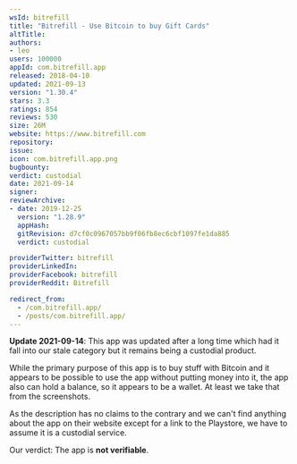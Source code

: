```yaml
---
wsId: bitrefill
title: "Bitrefill - Use Bitcoin to buy Gift Cards"
altTitle: 
authors:
- leo
users: 100000
appId: com.bitrefill.app
released: 2018-04-10
updated: 2021-09-13
version: "1.30.4"
stars: 3.3
ratings: 854
reviews: 530
size: 26M
website: https://www.bitrefill.com
repository: 
issue: 
icon: com.bitrefill.app.png
bugbounty: 
verdict: custodial
date: 2021-09-14
signer: 
reviewArchive:
- date: 2019-12-25
  version: "1.28.9"
  appHash: 
  gitRevision: d7cf0c0967057bb9f06fb8ec6cbf1097fe1da885
  verdict: custodial

providerTwitter: bitrefill
providerLinkedIn: 
providerFacebook: bitrefill
providerReddit: Bitrefill

redirect_from:
  - /com.bitrefill.app/
  - /posts/com.bitrefill.app/
---
```



**Update 2021-09-14**: This app was updated after a long time which had it fall
into our stale category but it remains being a custodial product.

While the primary purpose of this app is to buy stuff with Bitcoin and it appears
to be possible to use the app without putting money into it, the app also can
hold a balance, so it appears to be a wallet. At least we take that from the
screenshots.

As the description has no claims to the contrary and we can't find anything about
the app on their website except for a link to the Playstore, we have to assume
it is a custodial service.

Our verdict: The app is **not verifiable**.
